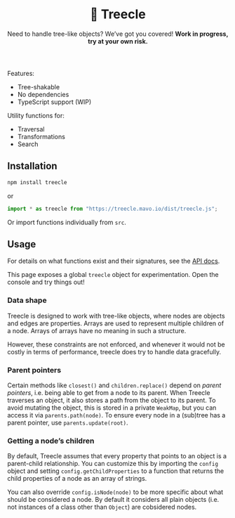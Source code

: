 <header>

# 🌳 Treecle

Need to handle tree-like objects? We’ve got you covered!
**Work in progress, try at your own risk.**

</header>

<main>

Features:
- Tree-shakable
- No dependencies
- TypeScript support (WIP)

Utility functions for:
- Traversal
- Transformations
- Search

## Installation

```sh
npm install treecle
```

or

```js
import * as treecle from "https://treecle.mavo.io/dist/treecle.js";
```

Or import functions individually from `src`.

## Usage

For details on what functions exist and their signatures, see the [API docs](./docs/).

This page exposes a global `treecle` object for experimentation. Open the console and try things out!

### Data shape

Treecle is designed to work with tree-like objects, where nodes are objects and edges are properties.
Arrays are used to represent multiple children of a node.
Arrays of arrays have no meaning in such a structure.

However, these constraints are not enforced, and whenever it would not be costly in terms of performance, treecle does try to handle data gracefully.

### Parent pointers

Certain methods like `closest()` and `children.replace()` depend on *parent pointers*, i.e. being able to get from a node to its parent.
When Treecle traverses an object, it also stores a path from the object to its parent.
To avoid mutating the object, this is stored in a private `WeakMap`, but you can access it via `parents.path(node)`.
To ensure every node in a (sub)tree has a parent pointer, use `parents.update(root)`.

### Getting a node’s children

By default, Treecle assumes that every property that points to an object is a parent-child relationship.
You can customize this by importing the `config` object and setting `config.getChildProperties` to a function that returns the child properties of a node as an array of strings.

You can also override `config.isNode(node)` to be more specific about what should be considered a node.
By default it considers all plain objects (i.e. not instances of a class other than `Object`) are cobsidered nodes.

<script type=module>
// Create global variable to facilitate experimentation
import * as treecle from "./src/index.js";
globalThis.treecle = treecle;
</script>

</main>